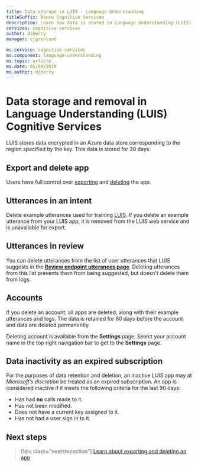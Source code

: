 ```yaml
---
title: Data storage in LUIS - Language Understanding
titleSuffix: Azure Cognitive Services
description: Learn how data is stored in Language Understanding (LUIS). LUIS stores data encrypted in an Azure data store corresponding to the region specified by the key. 
services: cognitive-services
author: diberry
manager: cjgronlund

ms.service: cognitive-services
ms.component: language-understanding
ms.topic: article
ms.date: 05/08/2018
ms.author: diberry
---
```


# Data storage and removal in Language Understanding (LUIS) Cognitive Services
LUIS stores data encrypted in an Azure data store corresponding to the region specified by the key. This data is stored for 30 days. 

## Export and delete app
Users have full control over [exporting](luis-how-to-start-new-app.md#export-app) and [deleting](luis-how-to-start-new-app.md#delete-app) the app. 

## Utterances in an intent
Delete example utterances used for training [LUIS](luis-reference-regions.md). If you delete an example utterance from your LUIS app, it is removed from the LUIS web service and is unavailable for export.

## Utterances in review
You can delete utterances from the list of user utterances that LUIS suggests in the **[Review endpoint utterances page](luis-how-to-review-endoint-utt.md)**. Deleting utterances from this list prevents them from being suggested, but doesn't delete them from logs.

## Accounts
If you delete an account, all apps are deleted, along with their example utterances and logs. The data is retained for 60 days before the account and data are deleted permanently.

Deleting account is available from the **Settings** page. Select your account name in the top right navigation bar to get to the **Settings** page.

## Data inactivity as an expired subscription
For the purposes of data retention and deletion, an inactive LUIS app may at _Microsoft’s discretion_ be treated as an expired subscription. An app is considered inactive if it meets the following criteria for the last 90 days: 

* Has had **no** calls made to it.
* Has not been modified.
* Does not have a current key assigned to it.
* Has not had a user sign in to it.

## Next steps

> [!div class="nextstepaction"]
> [Learn about exporting and deleting an app](luis-how-to-start-new-app.md)